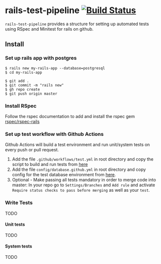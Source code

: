 # rails-test-pipeline [![Build Status](https://github.com/rspec/rspec-core/workflows/RSpec%20CI/badge.svg)](https://github.com/danburck/rails-test-pipeline/actions)

`rails-test-pipeline` provides a structure for setting up automated tests using RSpec and Minitest for rails on github.

## Install
### Set up rails app with postgres
```
$ rails new my-rails-app --database=postgresql
$ cd my-rails-app

$ git add .
$ git commit -m "rails new"
$ gh repo create
$ git push origin master
```

### Install RSpec
 Follow the rspec documentation to add and install the rspec gem [rspec/rspec-rails](https://github.com/rspec/rspec-rails)

### Set up test workflow with Github Actions
Github Actions will build a test environment and run unit/system tests on every push or pull request.

1. Add the file `.github/workflows/test.yml` in root directory and copy the script to build and run tests from [here](/.github/workflows/test.yaml)
2. Add the file `config/database.github.yml` in root directory and copy config for the test database environment from [here](/config/database.github.yml).
3. Optional - Make passing all tests mandatory in order to merge code into master: In your repo go to `Settings/Branches` and `Add rule` and activate `Require status checks to pass before merging` as well as your `test`.


### Write Tests
TODO

#### Unit tests
TODO

#### System tests
TODO
